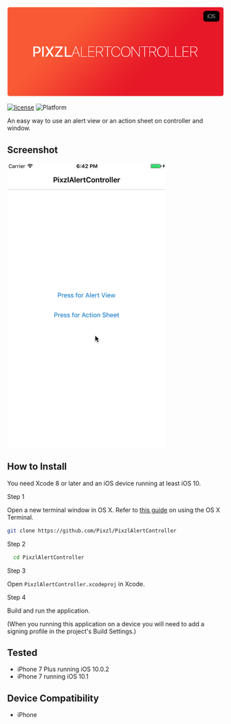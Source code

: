 ![PixzlAlertController](pixzlalertcontroller-logo.png)

[![license](https://img.shields.io/github/license/mashape/apistatus.svg?maxAge=2592000)](LICENSE)
![Platform](https://img.shields.io/cocoapods/p/TSMessages.svg?style=flat)


An easy way to use an alert view or an action sheet on controller and window. 

## Screenshot
![Screenshot](preview.gif)

## How to Install

You need Xcode 8 or later and an iOS device running at least iOS 10.

Step 1

Open a new terminal window in OS X. Refer to [this guide](http://blog.teamtreehouse.com/introduction-to-the-mac-os-x-command-line) on using the OS X Terminal.

```bash
git clone https://github.com/Pixzl/PixzlAlertController
```

Step 2

```bash
  cd PixzlAlertController
```

Step 3

Open `PixzlAlertController.xcodeproj` in Xcode.


Step 4

Build and run the application.

(When you running this application on a device you will need to add a signing profile in the project's Build Settings.)


## Tested

- iPhone 7 Plus running iOS 10.0.2
- iPhone 7 running iOS 10.1

## Device Compatibility

- iPhone
